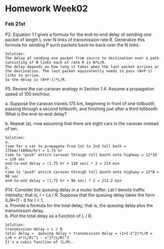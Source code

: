 # Homework  Week02
### Feb 21st

P2. Equation 1.1 gives a formula for the end-to-end delay of sending one packet of length L over N links of transmission rate R. Generalize this formula for sending P such packets back-to-back over the N links.  

    Solution:
    The delay of sending one packet from source to destination over a path consisting of N links each of rate R is N*L/R.
    The delay depends on how long it takes when the last packet arrives ar the destination. The last packet equivalently needs to pass (N+P-1) links to arrive. 
    So the delay is (N+P-1)*L/R.



P5. Review the car-caravan analogy in Section 1.4. Assume a propagation speed of 100 km/hour.  

a. Suppose the caravan travels 175 km, beginning in front of one tollbooth, passing through a second tollbooth, and finishing just after a third tollbooth. What is the end-to-end delay?  

b. Repeat (a), now assuming that there are eight cars in the caravan instead
of ten.

    Solution:  
    a.
    time for a car to propagate from 1st to 2nd toll both = 175km/(100km/hr) = 1.75 hr
    time to "push" entire caravan through toll booth onto highway = 12*10 = 120 sec
    end-to-end delay = (1.75 hr + 120 sec) * 2 = 214 min  
    b.
    time to "push" entire caravan through toll booth onto highway = 12*8 = 96 sec  
    end-to-end delay = (1.75 hr + 96 sec) * 2 = 213.2 min

P14. Consider the queuing delay in a router buffer. Let I denote traffic intensity; that is, I = La / R. Suppose that the queuing delay takes the form IL/R*(1 - I) for I < 1.  
a. Provide a formula for the total delay, that is, the queuing delay plus the transmission delay.  
b. Plot the total delay as a function of L / R.

    Solution:
    transmission delay = L / R
    total delay =  queuing delay + transmission delay = (1+I-I^2)*L/R = 
    L/R + a*(L/R)^2 - a^2*(L/R)^3
    It's a cubic function of (L/R).


